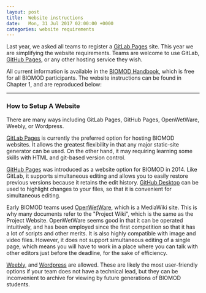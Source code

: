 ```yaml
---
layout: post
title:  Website instructions
date:   Mon, 31 Jul 2017 02:00:00 +0000
categories: website requirements
---
```


Last year, we asked all teams to register a [GitLab Pages](https://about.gitlab.com/features/pages/) site. This year we are simplifying the website requirements. Teams are welcome to use GitLab, [GitHub Pages](https://pages.github.com/), or any other hosting service they wish.

All current information is available in the [BIOMOD Handbook](https://leanpub.com/biomod/c/n1BEoT11tHzJ), which is free for all BIOMOD participants. The website instructions can be found in Chapter 1, and are reproduced below:

---

### How to Setup A Website

There are many ways including GitLab Pages, GitHub Pages, OpenWetWare, Weebly, or Wordpress.

[GitLab Pages](https://pages.gitlab.io/) is currently the preferred option for hosting BIOMOD websites. It allows the greatest flexibility in that any major static-site generator can be used. On the other hand, it may requiring learning some skills with HTML and git-based version control.

[GitHub Pages](https://pages.github.com/) was introduced as a website option for BIOMOD in 2014. Like GitLab, it supports simultaneous editing and allows you to easily restore previous versions because it retains the edit history. [GitHub Desktop](https://desktop.github.com/) can be used to highlight changes to your files, so that it is convenient for simultaneous editing.

Early BIOMOD teams used [OpenWetWare](http://www.openwetware.org/wiki/Biomod), which is a MediaWiki site. This is why many documents refer to the "Project Wiki", which is the same as the Project Website. OpenWetWare seems good in that it can be operated intuitively, and has been employed since the first competition so that it has a lot of scripts and other merits. It is also highly compatible with image and video files. However, it does not support simultaneous editing of a single page, which means you will have to work in a place where you can talk with other editors just before the deadline, for the sake of efficiency.

[Weebly](https://www.weebly.com/), and [Wordpress](https://wordpress.org/) are allowed. These are likely the most user-friendly options if your team does not have a technical lead, but they can be inconvenient to archive for viewing by future generations of BIOMOD students.


